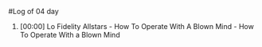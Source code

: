 #Log of 04 day

1. [00:00] Lo Fidelity Allstars - How To Operate With A Blown Mind - How To Operate With a Blown Mind

